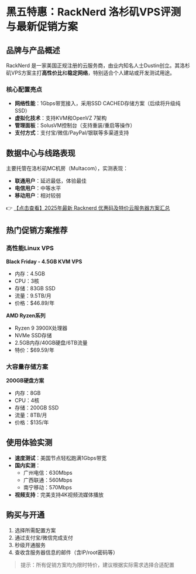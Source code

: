 # 黑五特惠：RackNerd 洛杉矶VPS评测与最新促销方案

## 品牌与产品概述
RackNerd 是一家美国正规注册的云服务商，由业内知名人士Dustin创立。其洛杉矶VPS方案主打**高性价比**和**稳定网络**，特别适合个人建站或开发测试用途。

### 核心配置亮点
- **网络性能**：1Gbps带宽接入，采用SSD CACHED存储方案（后续将升级纯SSD）
- **虚拟化技术**：支持KVM和OpenVZ 7架构
- **管理面板**：SolusVM控制台（支持重装/重启等操作）
- **支付方式**：支付宝/微信/PayPal/银联等多渠道支持

## 数据中心与线路表现
主要托管在洛杉矶MC机房（Multacom），实测表现：
- **联通用户**：延迟最低，体验最佳
- **电信用户**：中等水平
- **移动用户**：相对较弱

👉 [【点击查看】2025年最新 Racknerd 优惠码及特价云服务器方案汇总](https://bit.ly/Rack_Nerd)

## 热门促销方案推荐

### 高性能Linux VPS
**Black Friday - 4.5GB KVM VPS**
- 内存：4.5GB
- CPU：3核
- 存储：83GB SSD
- 流量：9.5TB/月
- 价格：$46.89/年

**AMD Ryzen系列**
- Ryzen 9 3900X处理器
- NVMe SSD存储
- 2.5GB内存/40GB硬盘/6TB流量
- 特价：$69.59/年

### 大容量存储方案
**200GB硬盘方案**
- 内存：8GB
- CPU：4核
- 存储：200GB SSD
- 流量：8TB/月
- 价格：$135/年

## 使用体验实测
- **速度测试**：美国节点轻松跑满1Gbps带宽
- **国内实测**：
  - 广州电信：630Mbps
  - 广西联通：560Mbps 
  - 南宁移动：570Mbps
- **视频支持**：完美支持4K视频流媒体播放

## 购买与开通
1. 选择所需配置方案
2. 通过支付宝/微信完成支付
3. 秒级开通服务
4. 查收含服务器信息的邮件（含IP/root密码等）

> 提示：所有促销方案均为限时特价，建议根据实际需求选择合适配置